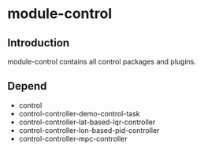 # module-control

## Introduction
module-control contains all control packages and plugins.

## Depend
* control
* control-controller-demo-control-task
* control-controller-lat-based-lqr-controller
* control-controller-lon-based-pid-controller
* control-controller-mpc-controller